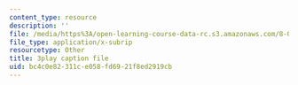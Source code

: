```yaml
---
content_type: resource
description: ''
file: /media/https%3A/open-learning-course-data-rc.s3.amazonaws.com/8-04-quantum-physics-i-spring-2013/bc4c0e82311ce058fd6921f8ed2919cb_qu-jyrwW6hw.srt
file_type: application/x-subrip
resourcetype: Other
title: 3play caption file
uid: bc4c0e82-311c-e058-fd69-21f8ed2919cb
---
```

